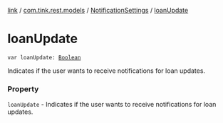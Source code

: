 [link](../../index.md) / [com.tink.rest.models](../index.md) / [NotificationSettings](index.md) / [loanUpdate](./loan-update.md)

# loanUpdate

`var loanUpdate: `[`Boolean`](https://kotlinlang.org/api/latest/jvm/stdlib/kotlin/-boolean/index.html)

Indicates if the user wants to receive notifications for loan updates.

### Property

`loanUpdate` - Indicates if the user wants to receive notifications for loan updates.